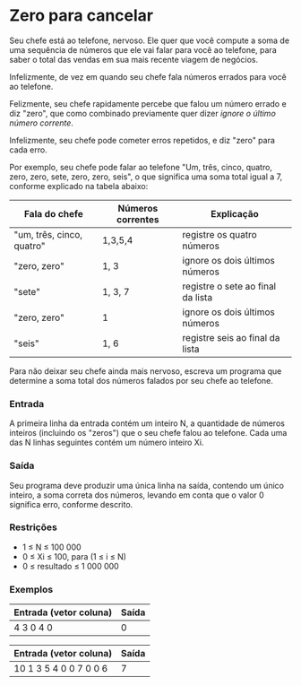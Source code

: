 # Zero para cancelar

Seu chefe está ao telefone, nervoso. Ele quer que você compute a soma de uma sequência de números que ele vai falar para você ao telefone, para saber o total das vendas em sua mais recente viagem de negócios.

Infelizmente, de vez em quando seu chefe fala números errados para você ao telefone.

Felizmente, seu chefe rapidamente percebe que falou um número errado e diz "zero", que como combinado previamente quer dizer *ignore o último número corrente*.

Infelizmente, seu chefe pode cometer erros repetidos, e diz "zero" para cada erro.

Por exemplo, seu chefe pode falar ao telefone "Um, três, cinco, quatro, zero, zero, sete, zero, zero, seis", o que significa uma soma total igual a 7, conforme explicado na tabela abaixo:

| Fala do chefe             | Números correntes | Explicação                        |
| ------------------------- | ----------------- | --------------------------------- |
| "um, três, cinco, quatro" | 1,3,5,4           | registre os quatro números        |
| "zero, zero"              | 1, 3              | ignore os dois últimos números    |
| "sete"                    | 1, 3, 7           | registre o sete ao final da lista |
| "zero, zero"              | 1                 | ignore os dois últimos números    |
| "seis"                    | 1, 6              | registre seis ao final da lista   |

Para não deixar seu chefe ainda mais nervoso, escreva um programa que determine a soma total dos números falados por seu chefe ao telefone.

### Entrada

A primeira linha da entrada contém um inteiro N, a quantidade de números inteiros (incluindo os "zeros") que o seu chefe falou ao telefone. Cada uma das N linhas seguintes contém um número inteiro Xi.

### Saída

Seu programa deve produzir uma única linha na saída, contendo um único inteiro, a soma correta dos números, levando em conta que o valor 0 significa erro, conforme descrito.

### Restrições

- 1 ≤ N ≤ 100 000
- 0 ≤ Xi ≤ 100, para (1 ≤ i ≤ N)
- 0 ≤ resultado ≤ 1 000 000

### Exemplos

| **Entrada (vetor coluna)** | **Saída** |
| -------------------------- | --------- |
| 4 3 0 4 0                  | 0         |

 

| **Entrada (vetor coluna)** | **Saída** |
| -------------------------- | --------- |
| 10 1 3 5 4 0 0 7 0 0 6     | 7         |

 